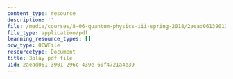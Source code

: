 ```yaml
---
content_type: resource
description: ''
file: /media/courses/8-06-quantum-physics-iii-spring-2018/2aead0613901296c439e60f4721a4e39_YulNobAZgkA.pdf
file_type: application/pdf
learning_resource_types: []
ocw_type: OCWFile
resourcetype: Document
title: 3play pdf file
uid: 2aead061-3901-296c-439e-60f4721a4e39
---
```

